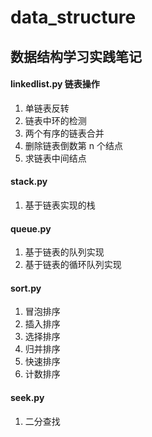 # data_structure
## 数据结构学习实践笔记
#### linkedlist.py 链表操作
1. 单链表反转 
2. 链表中环的检测
3. 两个有序的链表合并
4. 删除链表倒数第 n 个结点
5. 求链表中间结点

#### stack.py 
1. 基于链表实现的栈

#### queue.py
1. 基于链表的队列实现
2. 基于链表的循环队列实现

#### sort.py
1. 冒泡排序
2. 插入排序
3. 选择排序
4. 归并排序
5. 快速排序
6. 计数排序

#### seek.py
1. 二分查找

